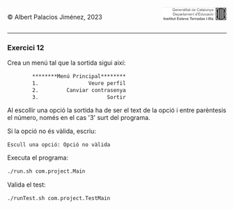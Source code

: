 <div style="display: flex; width: 100%;">
    <div style="flex: 1; padding: 0px;">
        <p>© Albert Palacios Jiménez, 2023</p>
    </div>
    <div style="flex: 1; padding: 0px; text-align: right;">
        <img src="../../assets/ieti.png" height="32" alt="Logo de IETI" style="max-height: 32px;">
    </div>
</div>
<hr/>

### Exercici 12

Crea un menú tal que la sortida sigui així:
```text
        ********Menú Principal********
        1.                Veure perfil                 
        2.         Canviar contrasenya         
        3.                      Sortir
```

Al escollir una opció la sortida ha de ser el text de la opció i entre parèntesis el número, només en el cas '3' surt del programa.

Si la opció no és vàlida, escriu:
```text
Escull una opció: Opció no vàlida
```

Executa el programa:
```bash
./run.sh com.project.Main
```

Valida el test:
```bash
./runTest.sh com.project.TestMain
```
